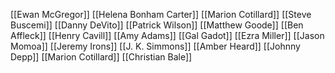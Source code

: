 [[Ewan McGregor]]
[[Helena Bonham Carter]]
[[Marion Cotillard]]
[[Steve Buscemi]]
[[Danny DeVito]]
[[Patrick Wilson]]
[[Matthew Goode]]
[[Ben Affleck]]
[[Henry Cavill]]
[[Amy Adams]]
[[Gal Gadot]]
[[Ezra Miller]]
[[Jason Momoa]]
[[Jeremy Irons]]
[[J. K. Simmons]]
[[Amber Heard]]
[[Johnny Depp]]
[[Marion Cotillard]]
[[Christian Bale]]

